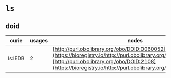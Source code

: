 # `ls`

## doid

| curie   |   usages | nodes                                                                                                                                                                                                                          |
|---------|----------|--------------------------------------------------------------------------------------------------------------------------------------------------------------------------------------------------------------------------------|
| ls:IEDB |        2 | [http://purl.obolibrary.org/obo/DOID:0060052](https://bioregistry.io/http://purl.obolibrary.org/obo/DOID:0060052), [http://purl.obolibrary.org/obo/DOID:2108](https://bioregistry.io/http://purl.obolibrary.org/obo/DOID:2108) |
